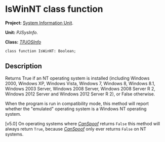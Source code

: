 <a href='Hidden comment: 
$Rev$
$Date$
'></a>

# IsWinNT class function #

**Project:** [System Information Unit](SystemInformationUnit.md).

**Unit:** _PJSysInfo_.

**Class:** _[TPJOSInfo](TPJOSInfo.md)_

```
class function IsWinNT: Boolean;
```

## Description ##

Returns True if an NT operating system is installed (including Windows 2000, Windows XP, Windows Vista, Windows 7, Windows 8, Windows 8.1, Windows 2003 Server, Windows 2008 Server, Windows 2008 Server R 2, Windows 2012 Server and Windows 2012 Server R 2), or False otherwise.

When the program is run in compatibility mode, this method will report whether the "emulated" operating system is a Windows NT operating system.

[v5.0] On operating systems where _[CanSpoof](TPJOSInfoCanSpoof.md)_ returns `False` this method will always return `True`, because _[CanSpoof](TPJOSInfoCanSpoof.md)_ only ever returns `False` on NT systems.